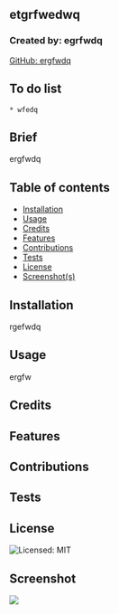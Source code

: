 
  ## etgrfwedwq
  
  ### Created by: egrfwdq
  <a href="https://github.com/ergfwdq">GitHub: ergfwdq </a>

  ## To do list
  
    * wfedq
    

  ## Brief
  ergfwdq

  ## Table of contents
  * [Installation](#installation)
  * [Usage](#usage)
  * [Credits](#credits)
  * [Features](#features)
  * [Contributions](#contributions)
  * [Tests](#tests)
  * [License](#license)
  * [Screenshot(s)](#screenshot)

  ## Installation
  rgefwdq

  ## Usage
  ergfw
  
  ## Credits
  

  ## Features
  

  ## Contributions
  

  ## Tests
  
  
  ## License
  ![Licensed: MIT](https://img.shields.io/badge/License-MIT-critical) 
  
  ## Screenshot
  <img src="./assets/undefined.jpg">
